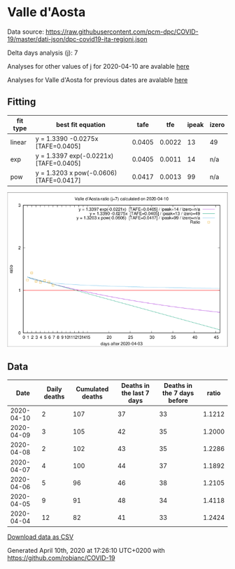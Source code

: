# Valle d'Aosta

Data source: https://raw.githubusercontent.com/pcm-dpc/COVID-19/master/dati-json/dpc-covid19-ita-regioni.json

Delta days analysis (j): 7

Analyses for other values of j for 2020-04-10 are avalable [here](../README.md)

Analyses for Valle d'Aosta for previous dates are avalable [here](../../README.md)

## Fitting 
|fit type|best fit equation|tafe|tfe|ipeak|izero|
|-------|-----|--------|------|---|---|
|linear|y = 1.3390 -0.0275x  [TAFE=0.0405]|0.0405|0.0022|13|49|
|exp|y = 1.3397 exp(-0.0221x)  [TAFE=0.0405]|0.0405|0.0011|14|n/a|
|pow|y = 1.3203 x pow(-0.0606)  [TAFE=0.0417]|0.0417|0.0013|99|n/a|

![Plot](COVID-19_valle_d'aosta_j7_2020-04-10.png)

## Data
|Date|Daily deaths|Cumulated deaths|Deaths in the last 7 days|Deaths in the 7 days before|ratio|
|----|----------|-----------|-------|--------------------|-----|
|2020-04-10|2|107|37|33|1.1212|
|2020-04-09|3|105|42|35|1.2000|
|2020-04-08|2|102|43|35|1.2286|
|2020-04-07|4|100|44|37|1.1892|
|2020-04-06|5|96|46|38|1.2105|
|2020-04-05|9|91|48|34|1.4118|
|2020-04-04|12|82|41|33|1.2424|

[Download data as CSV](COVID-19_valle_d'aosta_j7_2020-04-10.csv)

Generated April 10th, 2020 at 17:26:10 UTC+0200 with https://github.com/robianc/COVID-19
